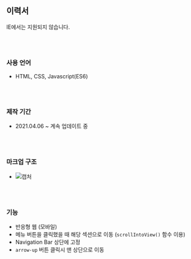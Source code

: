 ## 이력서
IE에서는 지원되지 않습니다.

<br/>
<br/>

### 사용 언어

- HTML, CSS, Javascript(ES6)

<br/>
<br/>

### 제작 기간

- 2021.04.06 ~ 계속 업데이트 중

<br/>
<br/>

### 마크업 구조

- ![캡처](https://user-images.githubusercontent.com/55525868/114045753-3b8be280-98c3-11eb-99f6-2ac4b491eb4c.PNG)

<br/>
<br/>

### 기능

- 반응형 웹 (모바일)
- 메뉴 버튼을 클릭했을 때 해당 섹션으로 이동 (`scrollIntoView()` 함수 이용)
- Navigation Bar 상단에 고정
- `arrow-up` 버튼 클릭시 맨 상단으로 이동